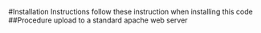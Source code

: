 #Installation Instructions
follow these instruction when installing this code
##Procedure
upload to a standard apache web server
